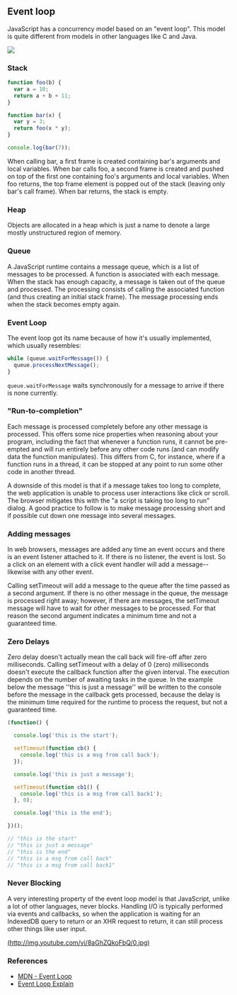 
## Event loop

JavaScript has a concurrency model based on an "event loop". This model is quite different from models in other languages like C and Java.

<img src="images/event_loop.png" />

### Stack

```javascript
function foo(b) {
  var a = 10;
  return a + b + 11;
}

function bar(x) {
  var y = 3;
  return foo(x * y);
}

console.log(bar(7));
```

When calling bar, a first frame is created containing bar's arguments and local variables. When bar calls foo, a second frame is created and pushed on top of the first one containing foo's arguments and local variables. When foo returns, the top frame element is popped out of the stack (leaving only bar's call frame). When bar returns, the stack is empty.

### Heap

Objects are allocated in a heap which is just a name to denote a large mostly unstructured region of memory.

### Queue

A JavaScript runtime contains a message queue, which is a list of messages to be processed. A function is associated with each message. When the stack has enough capacity, a message is taken out of the queue and processed. The processing consists of calling the associated function (and thus creating an initial stack frame). The message processing ends when the stack becomes empty again.

### Event Loop

The event loop got its name because of how it's usually implemented, which usually resembles:

```javascript
while (queue.waitForMessage()) {
  queue.processNextMessage();
}
```

`queue.waitForMessage` waits synchronously for a message to arrive if there is none currently.

### "Run-to-completion"

Each message is processed completely before any other message is processed. This offers some nice properties when reasoning about your program, including the fact that whenever a function runs, it cannot be pre-empted and will run entirely before any other code runs (and can modify data the function manipulates). This differs from C, for instance, where if a function runs in a thread, it can be stopped at any point to run some other code in another thread.

A downside of this model is that if a message takes too long to complete, the web application is unable to process user interactions like click or scroll. The browser mitigates this with the "a script is taking too long to run" dialog. A good practice to follow is to make message processing short and if possible cut down one message into several messages.

### Adding messages

In web browsers, messages are added any time an event occurs and there is an event listener attached to it. If there is no listener, the event is lost. So a click on an element with a click event handler will add a message--likewise with any other event.

Calling setTimeout will add a message to the queue after the time passed as a second argument. If there is no other message in the queue, the message is processed right away; however, if there are messages, the setTimeout message will have to wait for other messages to be processed. For that reason the second argument indicates a minimum time and not a guaranteed time.

### Zero Delays

Zero delay doesn't actually mean the call back will fire-off after zero milliseconds. Calling setTimeout with a delay of 0 (zero) milliseconds doesn't execute the callback function after the given interval. The execution depends on the number of awaiting tasks in the queue. In the example below the message ''this is just a message'' will be written to the console before the message in the callback gets processed, because the delay is the minimum time required for the runtime to process the request, but not a guaranteed time.

```javascript
(function() {

  console.log('this is the start');

  setTimeout(function cb() {
    console.log('this is a msg from call back');
  });

  console.log('this is just a message');

  setTimeout(function cb1() {
    console.log('this is a msg from call back1');
  }, 0);

  console.log('this is the end');

})();

// "this is the start"
// "this is just a message"
// "this is the end"
// "this is a msg from call back"
// "this is a msg from call back1"
```

### Never Blocking

A very interesting property of the event loop model is that JavaScript, unlike a lot of other languages, never blocks. Handling I/O is typically performed via events and callbacks, so when the application is waiting for an IndexedDB query to return or an XHR request to return, it can still process other things like user input.

[(http://img.youtube.com/vi/8aGhZQkoFbQ/0.jpg)](http://www.youtube.com/watch?v=8aGhZQkoFbQ "Event Loop")

### References

- [MDN - Event Loop](https://developer.mozilla.org/en-US/docs/Web/JavaScript/EventLoop)
- [Event Loop Explain](http://blog.carbonfive.com/2013/10/27/the-javascript-event-loop-explained/)
